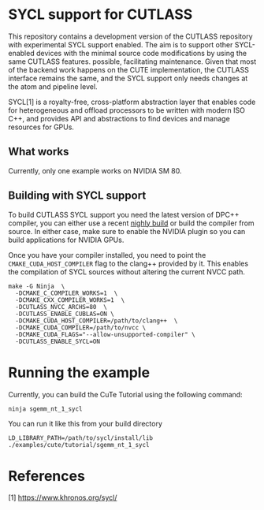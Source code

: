 # SYCL support for CUTLASS

This repository contains a development version of the CUTLASS repository
with experimental SYCL support enabled. The aim is to
support other SYCL-enabled devices with the minimal source code modifications by using the same CUTLASS features.
possible, facilitating maintenance.
Given that most of the backend work happens on the CUTE implementation,
the CUTLASS interface remains the same, and the SYCL support only needs 
changes at the atom and pipeline level.

SYCL[1] is a royalty-free, cross-platform abstraction layer that enables
code for heterogeneous and offload processors to be written with modern 
ISO C++, and provides API and abstractions to find devices and manage 
resources for GPUs. 

## What works

Currently, only one example works on NVIDIA SM 80.

## Building with SYCL support

To build CUTLASS SYCL support you need the latest version of DPC++ compiler, 
you can either use a recent [nighly build](https://github.com/intel/llvm/releases)
or build the compiler from source.
In either case, make sure to enable the NVIDIA plugin so you can build applications
for NVIDIA GPUs.

Once you have your compiler installed, you need to point the
`CMAKE_CUDA_HOST_COMPILER` flag to the clang++ provided by it.
This enables the compilation of SYCL sources without altering the current NVCC path.

```
make -G Ninja  \
  -DCMAKE_C_COMPILER_WORKS=1  \
  -DCMAKE_CXX_COMPILER_WORKS=1  \
  -DCUTLASS_NVCC_ARCHS=80  \
  -DCUTLASS_ENABLE_CUBLAS=ON \ 
  -DCMAKE_CUDA_HOST_COMPILER=/path/to/clang++  \
  -DCMAKE_CUDA_COMPILER=/path/to/nvcc \ 
  -DCMAKE_CUDA_FLAGS="--allow-unsupported-compiler" \
  -DCUTLASS_ENABLE_SYCL=ON 
```


# Running the example

Currently, you can build the CuTe Tutorial using the following command: 

```
ninja sgemm_nt_1_sycl
```

You can run it like this from your build directory

```
LD_LIBRARY_PATH=/path/to/sycl/install/lib ./examples/cute/tutorial/sgemm_nt_1_sycl
```

# References

[1] https://www.khronos.org/sycl/
